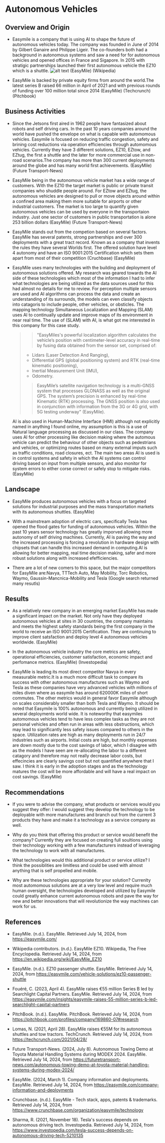 # Autonomous Vehicles

## Overview and Origin

* Easymile is a company that is using AI to shape the future of autonomous vehicles today. The company was founded in June of 2014 by Gilbert Ganaire and Philippe Ligeir. The co-founders both had a background in autonomous systems and saw a need for for autonomous vehicles and opened offices in France and Sigapore. In 2015 with stratigic partnerships launched their first autonomous vehicle the EZ10 which is a shuttle.
![alt text](image.png)
(EasyMile) (Wikipedia)

* EasyMile is backed by private equity firms from around the world.The latest series B raised 66 million in April of 2021 and with previous rounds of funding over 100 million total since 2014
(EasyMile) (Techcrunch)(Pitchbook)

## Business Activities

* Since the Jetsons first aired in 1962 people have fantasized about robots and self driving cars. In the past 10 years companies around the world have pushed the envelope on what is capable with automomous vehicles. Easymile is focused on reducing traffic congestion, safety and brining cost reductions via operation efficiencies through automomous vehicles. Currently they have 3 different solutions, EZ10, EZtow, and EZtug, the first a shuttle and the later for more commercial use in non-road scenarios.The company has more than 300 current deployments around the globe and has many world first achievements. 
(EasyMile)​​ (Future Transport-News)​

* EasyMile being in the autonomous vehicle market has a wide range of customers. With the EZ10 the target market is public or private transit companies who shuddle people around. For EZtow and EZtug, the autonomous vehicles are designed to pull or move objects around within a confined area making them more suitable for airports or other industrial customers. The market is too large to quantify given autonomous vehicles can be used by everyone in the transportaion industry. Just one sector of customers in public transportation is alone 253 billion dollars
(EasyMile)​​ (Future Transport-News)​

* EasyMile stands out from the competion based on several factors. EasyMile has several patents, strong partnerships and over 300 deployments with a great tract record. Known as a company that invents the rules they have several Worlds first. The offered solution have level 4 autonomy and have an ISO 9001:2015 Certification which sets them apart from most of their competition
(Cruchbase) (EasyMile)

* EasyMile uses many technologies with the building and deployment of autonomous solutions offered. My research was geared towards the AI side of these technologies which most of the information I had to infer what technologies are being utilized as the data sources used for this had almost no details for me to review. For perception multiple sensors are used and AI algorithms can process the data and create an understanding of its surrounds, the models can even classify objects into catagoris to include people, other vehicles, or obsticles. The mapping technology Simultaneous Localization and Mapping (SLAM) uses AI to continually update and improve maps of its environment in near real time. The use of (SLAM) with AI, is what got me interested in this company for this case study. 

   >> "EasyMiles's powerful localization algorithm calculates the vehicle’s position with centimeter-level accuracy in real-time by fusing data obtained from the sensor set, comprised of:
    >* Lidars (Laser Detection And Ranging),
    >* Differential GPS (global positioning system) and RTK (real-time kinematic positioning),
    >* Inertial Measurement Unit (IMU),
    >* Odometry.
    >> EasyMile’s satellite navigation technology is a multi-GNSS system that processes GLONASS as well as the original GPS. The system’s precision is enhanced by real-time Kinematic (RTK) processing. The GNSS position is also used in conjunction with information from the 3G or 4G grid, with 5G testing underway" (EasyMile).

    AI is also used in Human-Machine Interface (HMI) although not explicitly named in anything I found online, my assumption is this is a use of Natural language processing as discussed in our class. The company uses AI for other processing like decision making where the automous vehicle can predict the behaviour of other objects such as pedestrians and vehicles, or optimizing routes based on many external imputs such as traffic conditions, road closures, ect. The main two areas AI is used is in control systems and safety in which the AI systems can control driving based on input from multiple sensors, and also monitor for system errors to either corse correct or safely stop to mitigate risks.
    (EasyMile)

## Landscape

* EasyMile produces autonomous vehicles with a focus on targeted solutions for industrial purposes and the mass transportation markets with its autonomous shuttles.
(EasyMile)

* With a mainstream adoption of electric cars, specifically Tesla has opened the flood gates for funding of autonomous vehicles. Within the past 10 years sensor technology has greatly imporved allowing more autonomy of self driving machines. Currently, AI is paving the way and the increased processing is forcing a revolution in hardware design with chipsets that can handle this increased demand in computing.AI is allowing for better mapping, real time decision making, safer and  more robust solutions along with increased efefficiencies.

* There are a lot of new comers to this space, but the major competitors for EasyMile are:Navya, TTTech Auto, May Mobility, Torc Robotics, Waymo, Gaussin-Mancnica-Mobility and Tesla
(Google search returned many resutls)

## Results

* As a relatively new company in an emerging market EasyMile has made a significant impact on the market. Not only have they deployed autonomous vehicles at sites in 30 countries, the company maintains and meets the highest safety standards being the first company in the world to receive an ISO 9001:2015 Certification. They are continuing to improve client satsfaction and deploy level 4 autonomous vehicles worldwide. 
(EasyMile)

* In the autonomous vehicle industry the core metrics are safety, operational efficiencies, customer satisfaction, economic impact and perfomance metrics.
(EasyMile) (Investopedia)

* EasyMile is leading its most direct competitor Navya in every measurable metric.It is a much more difficult task to compare its success with other autonomous manufactures  such as Waymo and Tesla as these companies have very advanced vehicles with millions of miles diven where as easymile has around 620000K miles of short commutes. The other metrics would in general favor Easymile although on scales considerably smaller than both Tesla and Waymo. It should be noted that Easymile is 100% autonomous and currently being utilized in several deployments world wide. It is noteworthy that easymiles automomous vehicles tend to have less complex tasks as they are not personal vehicles and often run in areas with less obstructions, which may lead to significantly less safety issues compared to others in the space. Utilization rates are high as many deployments run in 24/7 industries such as airports. Initial costs are high, but monthly expenses are down mostly due to the cost savings of labor, which I disagree with as the models I have seen are re-allocating the labor to a different catagory and therefore may not really decrease labor costs, but effecincies are clearly savings cost but not quantified anywhere that I saw. I think it is early in the adoption stages and as the technology matures the cost will be more affordable and will have a real impact on cost savings.
(EasyMile)


## Recommendations

* If you were to advise the company, what products or services would you suggest they offer: I would suggest they develop the technology to be deployable with more manufactures and branch out from the current 3 products they have and make it a technology as a service company as well.

* Why do you think that offering this product or service would benefit the company? Currently they are focused on creating full soultions using their technology working with a few manufacturers instead of leveraging the technology to work with all manufactures. 

* What technologies would this additional product or service utilize? I think the possiblities are limitless and could be used with almost anything that is self propelled and mobile.

* Why are these technologies appropriate for your solution? Currenlty most automomous solutions are at a very low level and require much human oversight, the technologies developed and utilized by Easymile could greatly enhance current autonomous robots and pave the way for new and better innovations that will revolutionize the way machines can work for us.

## References

* EasyMile. (n.d.). EasyMile. Retrieved July 14, 2024, from https://easymile.com/

* Wikipedia contributors. (n.d.). EasyMile EZ10. Wikipedia, The Free Encyclopedia. Retrieved July 14, 2024, from https://en.wikipedia.org/wiki/EasyMile_EZ10

* EasyMile. (n.d.). EZ10 passenger shuttle. EasyMile. Retrieved July 14, 2024, from https://easymile.com/vehicle-solutions/ez10-passenger-shuttle

* Fouéré, C. (2023, April 4). EasyMile raises €55 million Series B led by Searchlight Capital Partners. EasyMile. Retrieved July 14, 2024, from https://easymile.com/insights/easymile-raises-55-million-series-b-led-searchlight-capital-partners

* PitchBook. (n.d.). EasyMile. PitchBook. Retrieved July 14, 2024, from https://pitchbook.com/profiles/company/169860-07#research

* Lomas, N. (2021, April 28). EasyMile raises €55M for its autonomous shuttles and tow tractors. TechCrunch. Retrieved July 14, 2024, from https://techcrunch.com/2021/04/28/

* Future Transport-News. (2024, July 8). Autonomous Towing Demo at Toyota Material Handling Systems during MODEX 2024. EasyMile. Retrieved July 14, 2024, from https://futuretransport-news.com/autonomous-towing-demo-at-toyota-material-handling-systems-during-modex-2024/

* EasyMile. (2024, March 1). Company information and deployments. EasyMile. Retrieved July 14, 2024, from https://easymile.com/company-information-and-deployments

* Crunchbase. (n.d.). EasyMile - Tech stack, apps, patents & trademarks. Retrieved July 14, 2024, from https://www.crunchbase.com/organization/easymile/technology

* Sharma, R. (2021, November 18). Tesla's success depends on autonomous driving tech. Investopedia. Retrieved July 14, 2024, from https://www.investopedia.com/tesla-success-depends-on-autonomous-driving-tech-5210135

